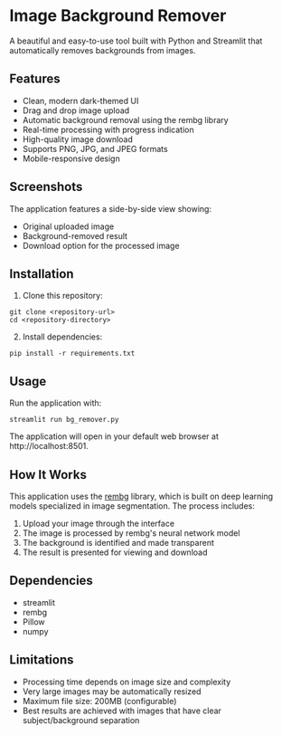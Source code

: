 # Image Background Remover

A beautiful and easy-to-use tool built with Python and Streamlit that automatically removes backgrounds from images.

## Features

- Clean, modern dark-themed UI
- Drag and drop image upload
- Automatic background removal using the rembg library
- Real-time processing with progress indication
- High-quality image download
- Supports PNG, JPG, and JPEG formats
- Mobile-responsive design

## Screenshots

The application features a side-by-side view showing:
- Original uploaded image
- Background-removed result
- Download option for the processed image

## Installation

1. Clone this repository:
```
git clone <repository-url>
cd <repository-directory>
```

2. Install dependencies:
```
pip install -r requirements.txt
```

## Usage

Run the application with:
```
streamlit run bg_remover.py
```

The application will open in your default web browser at http://localhost:8501.

## How It Works

This application uses the [rembg](https://github.com/danielgatis/rembg) library, which is built on deep learning models specialized in image segmentation. The process includes:

1. Upload your image through the interface
2. The image is processed by rembg's neural network model
3. The background is identified and made transparent
4. The result is presented for viewing and download

## Dependencies

- streamlit
- rembg
- Pillow
- numpy

## Limitations

- Processing time depends on image size and complexity
- Very large images may be automatically resized
- Maximum file size: 200MB (configurable)
- Best results are achieved with images that have clear subject/background separation 